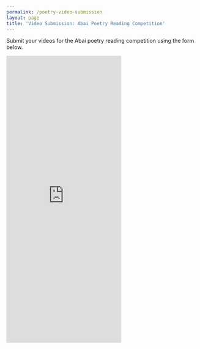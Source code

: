 ```yaml
---
permalink: /poetry-video-submission
layout: page
title: 'Video Submission: Abai Poetry Reading Competition'
---
```


Submit your videos for the Abai poetry reading competition using the form below. 

<iframe class="w-100" style="height:750px; border-width: 0px;" src="https://abai-messagecenter.web.app/embed/form/poetry"></iframe>